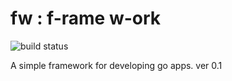fw : f-rame w-ork
=========

![build status](https://travis-ci.org/gotgo/fw.svg?branch=master)

A simple framework for developing go apps. ver 0.1
